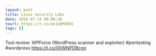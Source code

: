 ```yaml
---
layout: post
title: Linux Security Labs
date: 2018-07-14 00:00:20
tourl: https://t.co/ee1vBPOO91
tags: []
---
```

Tool review: WPForce (WordPress scanner and exploiter) #pentesting #wordpress https://t.co/00WNPDBcgn